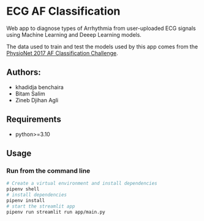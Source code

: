 ECG AF Classification
==============================

Web app to diagnose types of Arrhythmia from user-uploaded ECG signals using Machine Learning and Deeep Learning models.

The data used to train and test the models used by this app comes from the [PhysioNet 2017 AF Classification Challenge](https://physionet.org/content/challenge-2017/1.0.0/).

Authors:
--------

- khadidja benchaira
- Bitam Salim
- Zineb Djihan Agli


Requirements
----------
- python>=3.10

Usage
----------

### Run from the command line

```bash
# Create a virtual environment and install dependencies
pipenv shell
# install dependencies
pipenv install
# start the streamlit app
pipenv run streamlit run app/main.py
```
